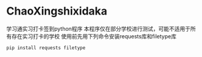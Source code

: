 # ChaoXingshixidaka
学习通实习打卡签到python程序
本程序仅在部分学校进行测试，可能不适用于所有存在实习打卡的学校
使用前先用下列命令安装requests库和filetype库
```
pip install requests filetype
```
